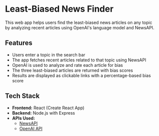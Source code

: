 # Least-Biased News Finder

This web app helps users find the least-biased news articles on any topic by analyzing recent articles using OpenAI's language model and NewsAPI.

## Features

- Users enter a topic in the search bar
- The app fetches recent articles related to that topic using NewsAPI
- OpenAI is used to analyze and rate each article for bias
- The three least-biased articles are returned with bias scores
- Results are displayed as clickable links with a percentage-based bias score

## Tech Stack

- **Frontend:** React (Create React App)
- **Backend:** Node.js with Express
- **APIs Used:**
  - [NewsAPI](https://newsapi.org/)
  - [OpenAI API](https://platform.openai.com/)
